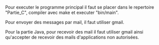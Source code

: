 Pour executer le programme principal il faut se placer dans le repertoire "Partie_C", compiler avec make et executer "bin/main".

Pour envoyer des messages par mail, il faut utiliser gmail.

Pour la partie Java, pour recevoir des mail il faut utiliser gmail ainsi qu'accepter de recevoir des mails d'applications non autorisées.
